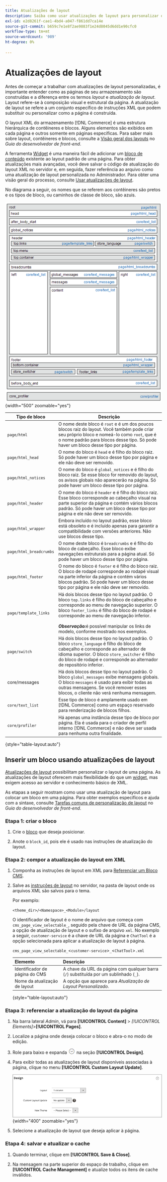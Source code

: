 ```yaml
---
title: Atualizações de layout
description: Saiba como usar atualizações de layout para personalizar o layout de uma página.
exl-id: e2d8261f-cae1-4bd4-a047-f861dd7ca14e
source-git-commit: b659c7e1e8f2ae9883f1e24d8045d6dd1e90cfc0
workflow-type: tm+mt
source-wordcount: '989'
ht-degree: 0%

---
```


# Atualizações de layout

Antes de começar a trabalhar com atualizações de layout personalizadas, é importante entender como as páginas de seu armazenamento são construídas e a diferença entre os termos *layout* e *atualização de layout*. Layout refere-se à composição visual e estrutural da página. A atualização de layout se refere a um conjunto específico de instruções XML que podem substituir ou personalizar como a página é construída.

O layout XML do armazenamento [!DNL Commerce] é uma estrutura hierárquica de contêineres e blocos. Alguns elementos são exibidos em cada página e outros somente em páginas específicas. Para saber mais sobre layout, contêineres e blocos, consulte a [Visão geral dos layouts](https://developer.adobe.com/commerce/frontend-core/guide/layouts/) no _Guia do desenvolvedor de front-end_.

A ferramenta [Widget](widgets.md) é uma maneira fácil de adicionar um [bloco de conteúdo](blocks.md) existente ao layout padrão de uma página. Para obter atualizações mais avançadas, você deve salvar o código de atualização do layout XML no servidor e, em seguida, fazer referência ao arquivo como uma atualização de layout personalizada no Administrador. Para obter uma visão geral do processo, consulte [Usar atualizações de layout](layout-updates.md#place-a-block-using-layout-updates).

No diagrama a seguir, os nomes que se referem aos contêineres são pretos e os tipos de bloco, ou caminhos de classe de bloco, são azuis.

![Diagrama de layout de bloco padrão](./assets/page-layout-default.png){width="500" zoomable="yes"}

| Tipo de bloco | Descrição |
|--- |--- |
| `page/html` | O nome deste bloco é `root` e é um dos poucos blocos raiz do layout. Você também pode criar seu próprio bloco e nomeá-lo como `root`, que é o nome padrão para blocos desse tipo. Só pode haver um bloco desse tipo por página. |
| `page/html_head` | O nome do bloco é `head` e é filho do bloco raiz. Só pode haver um bloco desse tipo por página e ele não deve ser removido. |
| `page/html_notices` | O nome do bloco é `global_notices` e é filho do bloco raiz. Se esse bloco for removido do layout, os avisos globais não aparecerão na página. Só pode haver um bloco desse tipo por página. |
| `page/html_header` | O nome do bloco é `header` e é filho do bloco raiz. Esse bloco corresponde ao cabeçalho visual na parte superior da página e contém vários blocos padrão. Só pode haver um bloco desse tipo por página e ele não deve ser removido. |
| `page/html_wrapper` | Embora incluído no layout padrão, esse bloco está obsoleto e é incluído apenas para garantir a compatibilidade com versões anteriores. Não use blocos desse tipo. |
| `page/html_breadcrumbs` | O nome deste bloco é `breadcrumbs` e é filho do bloco de cabeçalho. Esse bloco exibe navegações estruturais para a página atual. Só pode haver um bloco desse tipo por página. |
| `page/html_footer` | O nome do bloco é `footer` e é filho do bloco raiz. O bloco de rodapé corresponde ao rodapé visual na parte inferior da página e contém vários blocos padrão. Só pode haver um bloco desse tipo por página e ele não deve ser removido. |
| `page/template_links` | Há dois blocos desse tipo no layout padrão. O bloco `top.links` é filho do bloco de cabeçalho e corresponde ao menu de navegação superior. O bloco `footer_links` é filho do bloco de rodapé e corresponde ao menu de navegação inferior. <br/><br/>**_Observação:_**&#x200B;é possível manipular os links de modelo, conforme mostrado nos exemplos. |
| `page/switch` | Há dois blocos desse tipo no layout padrão. O bloco `store_language` é filho do bloco de cabeçalho e corresponde ao alternador de idioma superior. O bloco `store_switcher` é filho do bloco de rodapé e corresponde ao alternador de repositório inferior. |
| core/messages | Há dois blocos desse tipo no layout padrão. O bloco `global_messages` exibe mensagens globais. O bloco `messages` é usado para exibir todas as outras mensagens. Se você remover esses blocos, o cliente não verá nenhuma mensagem. |
| `core/text_list` | Esse tipo de bloco é amplamente usado em [!DNL Commerce] como um espaço reservado para renderização de blocos filhos. |
| `core/profiler` | Há apenas uma instância desse tipo de bloco por página. Ela é usada para o criador de perfil interno [!DNL Commerce] e não deve ser usada para nenhuma outra finalidade. |

{style="table-layout:auto"}

## Inserir um bloco usando atualizações de layout

[Atualizações de layout](layout-updates.md) possibilitam personalizar o layout de uma página. As atualizações de layout oferecem mais flexibilidade do que um [widget](widgets.md), mas exigem acesso ao servidor e conhecimento básico de XML.

As etapas a seguir mostram como usar uma atualização de layout para colocar um bloco em uma página. Para obter exemplos específicos e ajuda com a sintaxe, consulte [Tarefas comuns de personalização de layout](https://developer.adobe.com/commerce/frontend-core/guide/layouts/) no _Guia do desenvolvedor de front-end_.

### Etapa 1: criar o bloco

1. Crie o [bloco](block-add.md) que deseja posicionar.

1. Anote o `block_id`, pois ele é usado nas instruções de atualização do layout.

### Etapa 2: compor a atualização do layout em XML

1. Componha as instruções de layout em XML para [Referenciar um Bloco CMS](https://developer.adobe.com/commerce/frontend-core/guide/layouts/xml-manage/).

1. Salve as [instruções de layout](https://developer.adobe.com/commerce/frontend-core/guide/layouts/xml-instructions/) no servidor, na pasta de layout onde os arquivos XML são salvos para o tema.

   Por exemplo:

   `<theme_dir>/<Namespace>_<Module>/layout`

   O identificador de layout é o nome de arquivo que começa com `cms_page_view_selectable_`, seguido pela chave de URL da página CMS, a opção de atualização de layout e o sufixo de arquivo `xml`. No exemplo a seguir, `customer-service` é a chave de URL da página e `ChatTool` é a opção selecionada para aplicar a atualização de layout à página.

   `cms_page_view_selectable_`&lt;`customer-service`>`_`&lt;`ChatTool`>`.xml`

   | Elemento | Descrição |
   |--- |--- |
   | Identificador de página do CMS | A chave da URL da página com qualquer barra (`/`) substituída por um sublinhado (`_`). |
   | Nome da atualização de layout | A opção que aparece para _Atualização de Layout Personalizado_. |

   {style="table-layout:auto"}

### Etapa 3: referenciar a atualização do layout da página

1. Na barra lateral _Admin_, vá para **[!UICONTROL Content]** > _[!UICONTROL Elements]_>**[!UICONTROL Pages]**.

1. Localize a página onde deseja colocar o bloco e abra-o no modo de edição.

1. Role para baixo e expanda ![Seletor de expansão](../assets/icon-display-expand.png) na seção **[!UICONTROL Design]**.

1. Para exibir todas as atualizações de layout disponíveis associadas à página, clique no menu **[!UICONTROL Custom Layout Update]**.

   ![Lista de Atualizações de Layout Personalizado](./assets/page-design-custom-layout-update.png){width="400" zoomable="yes"}

1. Selecione a atualização de layout que deseja aplicar à página.

### Etapa 4: salvar e atualizar o cache

1. Quando terminar, clique em **[!UICONTROL Save & Close]**.

1. Na mensagem na parte superior do espaço de trabalho, clique em **[!UICONTROL Cache Management]** e atualize todos os itens de cache inválidos.
